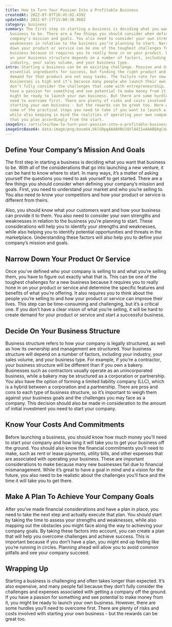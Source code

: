 ```yaml
---
title: How to Turn Your Passion Into a Profitable Business
createdAt: 2022-07-07T16:45:02.439Z
updatedAt: 2022-07-17T15:00:30.908Z
category: business
summary: The first step in starting a business is deciding what you want that
  business to be. There are a few things you should consider when defining your
  company’s mission and goals. You also need to consider your own strengths and
  weaknesses in relation to the business you’re planning to start. Narrowing
  down your product or service can be one of the toughest challenges for a new
  business because it requires you to really hone in on your product. Deciding
  on your business structure depends on a number of factors, including your
  industry, your sales volume, and your business type.
intro: Starting a business can be an exciting challenge. Passion and drive are
  essential ingredients for success, but finding the right product and creating
  demand for that product are not easy tasks. The failure rate for new
  businesses is high and it’s because many people who launch their own ventures
  don’t fully consider the challenges that come with entrepreneurship. If you
  have a passion for something and see potential to make money from it, you
  might be ready to launch your own business. But there are some hurdles you’ll
  need to overcome first. There are plenty of risks and costs involved with
  starting your own business - but the rewards can be great too. Here we look at
  some of the practical steps you need to take if you want to launch a business,
  while also keeping in mind the realities of operating your own company, so
  that you plan accordingly from the start.
imageSrc: /articles/how-to-turn-your-passion-into-a-profitable-business.png
imageSrcBase64: data:image/png;base64,UklGRpgAAABXRUJQVlA4IIwAAABQAgCdASoKAAoAAUAmJQBOgMUy5JSpCkRDKcAA/vNH3eNuPZsinVRPn+mWx/3MIWi+8S4SlwT5E5IUeroEL54sbHCSI4vkgC1dm+5cP+0s2ObFzBasOkcSdntWh/s8xj/VSz5Qz5bhTi3t47/rjhR9ewfn4ZjeDyOa8Hw/6CBnH3f/HhFBexL3bjAAAA==
---
```


## Define Your Company’s Mission And Goals

The first step in starting a business is deciding what you want that business to be. With all of the considerations that go into launching a new venture, it can be hard to know where to start. In many ways, it’s a matter of asking yourself the questions you need to ask yourself to get started. There are a few things you should consider when defining your company’s mission and goals. First, you need to understand your market and who you’re selling to. You also need to know your competitors and how your product or service is different from theirs.

Also, you should know what your customers want and how your business can provide it to them. You also need to consider your own strengths and weaknesses in relation to the business you’re planning to start. These considerations will help you to identify your strengths and weaknesses, while also helping you to identify potential opportunities and threats in the marketplace. Understanding these factors will also help you to define your company’s mission and goals.

## Narrow Down Your Product Or Service

Once you’ve defined who your company is selling to and what you’re selling them, you have to figure out exactly what that is. This can be one of the toughest challenges for a new business because it requires you to really hone in on your product or service and determine the specific features and benefits of what you’re offering. It also requires you to think about the people you’re selling to and how your product or service can improve their lives. This step can be time-consuming and challenging, but it’s a critical one. If you don’t have a clear vision of what you’re selling, it will be hard to create demand for your product or service and start a successful business.

## Decide On Your Business Structure

Business structure refers to how your company is legally structured, as well as how its ownership and management are structured. Your business structure will depend on a number of factors, including your industry, your sales volume, and your business type. For example, if you’re a contractor, your business structure will be different than if you own a bakery. Businesses such as contractors usually operate as an unincorporated business, while a bakery may be structured as a corporation or partnership. You also have the option of forming a limited liability company (LLC), which is a hybrid between a corporation and a partnership. There are pros and cons to each type of business structure, so it’s important to weigh them against your business goals and the challenges you may face as a company. This decision should also be made in consideration to the amount of initial investment you need to start your company.

## Know Your Costs And Commitments

Before launching a business, you should know how much money you’ll need to start your company and how long it will take you to get your business off the ground. You should also know the financial commitments you’ll need to make, such as rent or lease payments, utility bills, and other expenses that are associated with operating your business. These are important considerations to make because many new businesses fail due to financial mismanagement. While it’s great to have a goal in mind and a vision for the future, you also need to be realistic about the challenges you’ll face and the time it will take you to get there.

## Make A Plan To Achieve Your Company Goals

After you’ve made financial considerations and have a plan in place, you need to take the next step and actually execute that plan. You should start by taking the time to assess your strengths and weaknesses, while also mapping out the obstacles you might face along the way to achieving your company goals. By taking these factors into account, you can create a plan that will help you overcome challenges and achieve success. This is important because if you don’t have a plan, you might end up feeling like you’re running in circles. Planning ahead will allow you to avoid common pitfalls and see your company succeed.

## Wrapping Up

Starting a business is challenging and often takes longer than expected. It’s also expensive, and many people fail because they don’t fully consider the challenges and expenses associated with getting a company off the ground. If you have a passion for something and see potential to make money from it, you might be ready to launch your own business. However, there are some hurdles you’ll need to overcome first. There are plenty of risks and costs involved with starting your own business - but the rewards can be great too.
